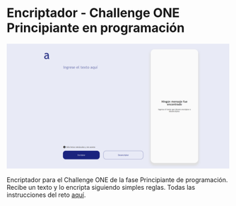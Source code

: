 # Encriptador - Challenge ONE Principiante en programación

![Encriptador](/encrypt.png)

Encriptador para el Challenge ONE de la fase Principiante de programación. Recibe un texto y lo encripta siguiendo simples reglas. Todas las instrucciones del reto [aquí](https://www.aluracursos.com/challenges/challenge-one-logica/sprint01-construye-un-encriptador-texto-con-javascript).